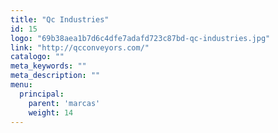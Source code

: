 ```yaml
---
title: "Qc Industries"
id: 15
logo: "69b38aea1b7d6c4dfe7adafd723c87bd-qc-industries.jpg"
link: "http://qcconveyors.com/"
catalogo: ""
meta_keywords: ""
meta_description: ""
menu:
  principal:
    parent: 'marcas'
    weight: 14
---
```


